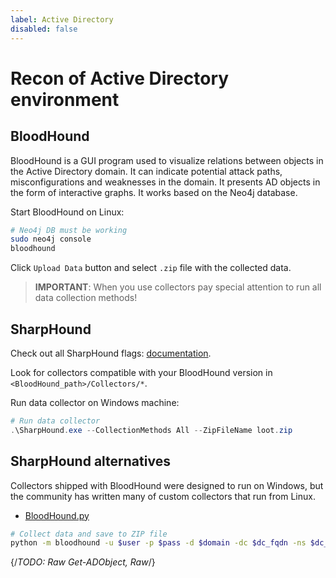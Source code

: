```yaml
---
label: Active Directory
disabled: false
---
```


# Recon of Active Directory environment

## BloodHound

BloodHound is a GUI program used to visualize relations between objects in the Active Directory domain. It can indicate potential attack paths, misconfigurations and weaknesses in the domain. It presents AD objects in the form of interactive graphs. It works based on the Neo4j database.

Start BloodHound on Linux:

```bash
# Neo4j DB must be working
sudo neo4j console
bloodhound
```

Click `Upload Data` button and select `.zip` file with the collected data.

> **IMPORTANT**: When you use collectors pay special attention to run all data collection methods!

## SharpHound

Check out all SharpHound flags: [documentation](https://bloodhound.readthedocs.io/en/latest/data-collection/sharphound-all-flags.html).

Look for collectors compatible with your BloodHound version in `<BloodHound_path>/Collectors/*`.

Run data collector on Windows machine:

```powershell
# Run data collector
.\SharpHound.exe --CollectionMethods All --ZipFileName loot.zip
```

## SharpHound alternatives

Collectors shipped with BloodHound were designed to run on Windows, but the community has written many of custom collectors that run from Linux.  

- [BloodHound.py](https://github.com/dirkjanm/BloodHound.py)

```bash
# Collect data and save to ZIP file
python -m bloodhound -u $user -p $pass -d $domain -dc $dc_fqdn -ns $dc_ip -c All --zip
```

{/*TODO: Raw Get-ADObject, Raw*/}
